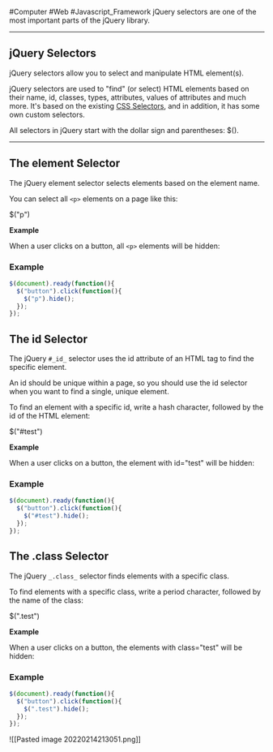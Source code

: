 #Computer #Web #Javascript_Framework
jQuery selectors are one of the most important parts of the jQuery library.

---

## jQuery Selectors

jQuery selectors allow you to select and manipulate HTML element(s).

jQuery selectors are used to "find" (or select) HTML elements based on their name, id, classes, types, attributes, values of attributes and much more. It's based on the existing [CSS Selectors](https://www.w3schools.com/cssref/css_selectors.asp), and in addition, it has some own custom selectors.

All selectors in jQuery start with the dollar sign and parentheses: $().

---

## The element Selector

The jQuery element selector selects elements based on the element name.

You can select all `<p>` elements on a page like this:

$("p")

**Example**

When a user clicks on a button, all `<p>` elements will be hidden:

### Example
```javascript
$(document).ready(function(){  
  $("button").click(function(){  
    $("p").hide();  
  });  
});
```

## The id Selector

The jQuery `#_id_` selector uses the id attribute of an HTML tag to find the specific element.

An id should be unique within a page, so you should use the id selector when you want to find a single, unique element.

To find an element with a specific id, write a hash character, followed by the id of the HTML element:

$("#test")

**Example**

When a user clicks on a button, the element with id="test" will be hidden:

### Example
```javascript
$(document).ready(function(){  
  $("button").click(function(){  
    $("#test").hide();  
  });  
});
```

## The .class Selector

The jQuery `_.class_` selector finds elements with a specific class.

To find elements with a specific class, write a period character, followed by the name of the class:

$(".test")

**Example**

When a user clicks on a button, the elements with class="test" will be hidden:

### Example
```javascript
$(document).ready(function(){  
  $("button").click(function(){  
    $(".test").hide();  
  });  
});
```
![[Pasted image 20220214213051.png]]